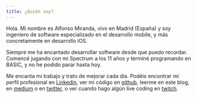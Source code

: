 ```yaml
---
title: ¿Quién soy?
---
```


Hola. Mi nombre es Alfonso Miranda, vivo en Madrid (España) y soy ingeniero de software especializado en el desarrollo mobile, y más concretamente en desarrollo iOS. 

Siempre me ha encantado desarrollar software desde que puedo recordar. Comencé jugando con mi Spectrum a los 11 años y terminé programando en BASIC, y no he podido parar hasta hoy.

Me encanta mi trabajo y trato de mejorar cada día. Podéis encontrar mi perfil profesional en [Linkedin](https://www.linkedin.com/in/alfonsomirandacastro/en), ver mi código en [github](https://github.com/alfonsomiranda), leerme en este blog, en [medium](https://medium.com/@alfonso.miranda) o en [twitter](http://twitter.com/alfonsobeta), o ver cuando hago algún live coding en [twitch](https://www.twitch.tv/alfonsomiranda).
